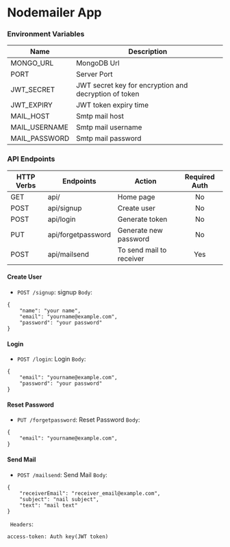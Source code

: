 
# Nodemailer App
### Environment Variables
| Name | Description |
| --- | --- |
| MONGO_URL | MongoDB Url |
| PORT | Server Port |
| JWT_SECRET | JWT secret key for encryption and decryption of token |
| JWT_EXPIRY | JWT token expiry time |
| MAIL_HOST | Smtp mail host |
| MAIL_USERNAME | Smtp mail username |
| MAIL_PASSWORD | Smtp mail password |


### API Endpoints
| HTTP Verbs | Endpoints | Action | Required Auth |
| --- | --- | --- | :---: |
| GET | api/| Home page | No |
| POST | api/signup | Create user | No |
| POST | api/login | Generate token | No |
| PUT | api/forgetpassword | Generate new password | No |
| POST | api/mailsend | To send mail to receiver | Yes |


#### Create User
* `POST /signup`: signup
`Body`: 
```
{
    "name": "your name",
    "email": "yourname@example.com",
    "password": "your password"
}
```

#### Login
* `POST /login`: Login
`Body`: 
```
{
    "email": "yourname@example.com",
    "password": "your password"
}
```

#### Reset Password
* `PUT /forgetpassword`: Reset Password
`Body`: 
```
{
    "email": "yourname@example.com",
}
```

#### Send Mail
* `POST /mailsend`: Send Mail
`Body`: 
```
{
    "receiverEmail": "receiver_email@example.com",
    "subject": "nail subject",
    "text": "mail text"
}
```


` Headers`:
```
access-token: Auth key(JWT token)
```

